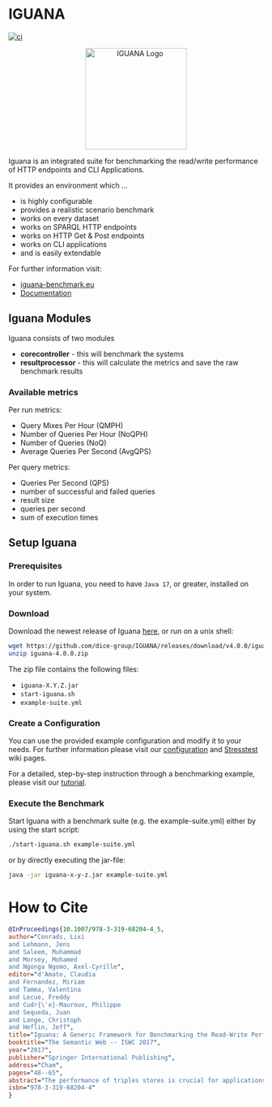 # IGUANA

[![ci](https://github.com/dice-group/IGUANA/actions/workflows/ci.yml/badge.svg)](https://github.com/dice-group/IGUANA/actions/workflows/ci.yml)

<p align="center">
    <img src="https://github.com/dice-group/IGUANA/raw/develop/images/IGUANA_logo.png" alt="IGUANA Logo" width="200">
</p>
Iguana is an integrated suite for benchmarking the read/write performance of HTTP endpoints and CLI Applications.

It provides an environment which ...

* is highly configurable
* provides a realistic scenario benchmark
* works on every dataset
* works on SPARQL HTTP endpoints
* works on HTTP Get & Post endpoints
* works on CLI applications
* and is easily extendable

For further information visit:
- [iguana-benchmark.eu](http://iguana-benchmark.eu)
- [Documentation](http://iguana-benchmark.eu/docs/3.3/)

## Iguana Modules

Iguana consists of two modules
- **corecontroller** - this will benchmark the systems
- **resultprocessor** - this will calculate the metrics and save the raw benchmark results

### Available metrics

Per run metrics:
* Query Mixes Per Hour (QMPH)
* Number of Queries Per Hour (NoQPH)
* Number of Queries (NoQ)
* Average Queries Per Second (AvgQPS)

Per query metrics:
* Queries Per Second (QPS)
* number of successful and failed queries
* result size
* queries per second
* sum of execution times

## Setup Iguana

### Prerequisites

In order to run Iguana, you need to have `Java 17`, or greater, installed on your system.

### Download
Download the newest release of Iguana [here](https://github.com/dice-group/IGUANA/releases/latest), or run on a unix shell:

```sh
wget https://github.com/dice-group/IGUANA/releases/download/v4.0.0/iguana-4.0.0.zip
unzip iguana-4.0.0.zip
```

The zip file contains the following files:

* `iguana-X.Y.Z.jar`
* `start-iguana.sh`
* `example-suite.yml`

### Create a Configuration

You can use the provided example configuration and modify it to your needs.
For further information please visit our [configuration](http://iguana-benchmark.eu/docs/3.2/usage/configuration/) and [Stresstest](http://iguana-benchmark.eu/docs/3.0/usage/stresstest/) wiki pages.

For a detailed, step-by-step instruction through a benchmarking example, please visit our [tutorial](http://iguana-benchmark.eu/docs/3.2/usage/tutorial/).

### Execute the Benchmark

Start Iguana with a benchmark suite (e.g. the example-suite.yml) either by using the start script:

```sh
./start-iguana.sh example-suite.yml
```

or by directly executing the jar-file:

```sh
java -jar iguana-x-y-z.jar example-suite.yml
```

# How to Cite

```bibtex
@InProceedings{10.1007/978-3-319-68204-4_5,
author="Conrads, Lixi
and Lehmann, Jens
and Saleem, Muhammad
and Morsey, Mohamed
and Ngonga Ngomo, Axel-Cyrille",
editor="d'Amato, Claudia
and Fernandez, Miriam
and Tamma, Valentina
and Lecue, Freddy
and Cudr{\'e}-Mauroux, Philippe
and Sequeda, Juan
and Lange, Christoph
and Heflin, Jeff",
title="Iguana: A Generic Framework for Benchmarking the Read-Write Performance of Triple Stores",
booktitle="The Semantic Web -- ISWC 2017",
year="2017",
publisher="Springer International Publishing",
address="Cham",
pages="48--65",
abstract="The performance of triples stores is crucial for applications driven by RDF. Several benchmarks have been proposed that assess the performance of triple stores. However, no integrated benchmark-independent execution framework for these benchmarks has yet been provided. We propose a novel SPARQL benchmark execution framework called Iguana. Our framework complements benchmarks by providing an execution environment which can measure the performance of triple stores during data loading, data updates as well as under different loads and parallel requests. Moreover, it allows a uniform comparison of results on different benchmarks. We execute the FEASIBLE and DBPSB benchmarks using the Iguana framework and measure the performance of popular triple stores under updates and parallel user requests. We compare our results (See https://doi.org/10.6084/m9.figshare.c.3767501.v1) with state-of-the-art benchmarking results and show that our benchmark execution framework can unveil new insights pertaining to the performance of triple stores.",
isbn="978-3-319-68204-4"
}
```